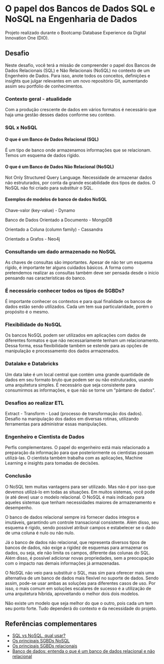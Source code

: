 
# O papel dos Bancos de Dados SQL e NoSQL na Engenharia de Dados

Projeto realizado durante o Bootcamp Database Experience da Digital Innovation One (DIO).

## Desafio
Neste desafio, você terá a missão de compreender o papel dos Bancos de Dados Relacionais (SQL) e Não Relacionais (NoSQL) no contexto de um Engenheiro de Dados. Para isso, anote todos os conceitos, definições e insights que julgar relevantes em um novo repositório Git, aumentando assim seu portfolio de conhecimentos.

### Contexto geral - atualidade
Com a produção crescente de dados em vários formatos é necessário que haja uma gestão desses dados conforme seu contexo.

### SQL x NoSQL
#### O que é um Banco de Dados Relacional (SQL)
É um tipo de banco onde armazenamos informações que se relacionam. Temos um esquema de dados rígido. 

#### O que é um Banco de Dados Não Relacional (NoSQL)
Not Only Structured Query Language.
Necessidade de armazenar dados não estruturados, por conta da grande escabilidade dos tipos de dados.
O NoSQL não foi criado para substituir o SQL.

#### Exemplos de modelos de banco de dados NoSQL
Chave-valor (key-value) - Dynamo

Banco de Dados Orientado a Documento - MongoDB

Orientado a Coluna (column family) - Cassandra

Orientado a Grafos - Neo4j

### Consultando um dado armazenado no NoSQL
As chaves de consultas são importantes. Apesar de não ter um esquema rígido, é importante ter alguns cuidados básicos.
A forma como pretendemos realizar as consultas também deve ser pensada desde o inicio pensando nas características do banco.

### É necessário conhecer todos os tipos de SGBDs?
É importante conhecer os contextos e para qual finalidade os bancos de dados estão sendo utilizados. Cada um tem sua particularidade, porém o propósito é o mesmo.

### Flexibilidade do NoSQL
Os bancos NoSQL podem ser utilizados em aplicações com dados de diferentes formatos e que não necessariamente tenham um relacionamento. 
Dessa forma, essa flexibilidade também se estende para as opções de manipulação e processamento dos dados armazenados. 

### Datalake e Databricks
Um data lake é um local central que contém uma grande quantidade de dados em seu formato bruto que podem ser ou não estruturados, usando uma arquitetura simples. 
É necessário que seja consistente para consumirmos as informações, e que não se torne um "pântano de dados".

### Desafios ao realizar ETL
Extract - Transform - Load (processo de transformação dos dados).
Desafio na manipulação dos dados em diversas rotinas, utilizando ferramentas para administrar essas manipulações.

### Engenheiro e Cientista de Dados
Perfis complementares.
O papel do engenheiro está mais relacionado a preparação da informação para que posteriormente os cientistas possam utilizá-las.
O cientista também trabalha com as aplicações, Machine Learning e insights para tomadas de decisões.


### Conclusão
O NoSQL tem muitas vantagens para ser utilizado. Mas não é por isso que devemos utilizá-lo em todas as situações. Em muitos sistemas, você pode (e até deve) usar o modelo relacional. O NoSQL é mais indicado para aqueles sistemas que tenham necessidades maiores de armazenamento e desempenho.

O banco de dados relacional sempre irá fornecer dados íntegros e imutáveis, garantindo um controle transacional consistente. Além disso, seu esquema é rígido, sendo possível atribuir campos e estabelecer se o dado de uma coluna é nulo ou não nulo.

Já o banco de dados não relacional, que representa diversos tipos de bancos de dados, não exige a rigidez de esquemas para armazenar os dados, ou seja, ele não limita os campos, diferente das colunas do SQL. Além disso, é possível adicionar novas propriedades, sem a preocupação com o impacto nas demais informações já armazenadas.

O NoSQL não veio para substituir o SQL, mas sim para oferecer mais uma alternativa de um banco de dados mais flexível no suporte de dados. Sendo assim, pode-se usar ambas as soluções para diferentes casos de uso. Por isso, o mais comum em soluções escalares de sucesso é a utilização de uma arquitetura híbrida, aproveitando o melhor dois dois modelos.

Não existe um modelo que seja melhor do que o outro, pois cada um tem seu ponto forte. Tudo dependerá do contexto e da necessidade do projeto.

## Referências complementares

 - [SQL vs NoSQL, qual usar?](https://www.treinaweb.com.br/blog/sql-vs-nosql-qual-usar)
 - [Os principais SGBDs NoSQL](https://www.treinaweb.com.br/blog/os-principais-sgbds-nosql/)
 - [Os principais SGBDs relacionais](https://bulldogjob.com/news/449-how-to-write-a-good-readme-for-your-github-project)
- [Banco de dados: entenda o que é um banco de dados relacional e não relacional](https://www.digitalhouse.com/br/blog/banco-de-dados-relacional-e-nao-relacional/)

